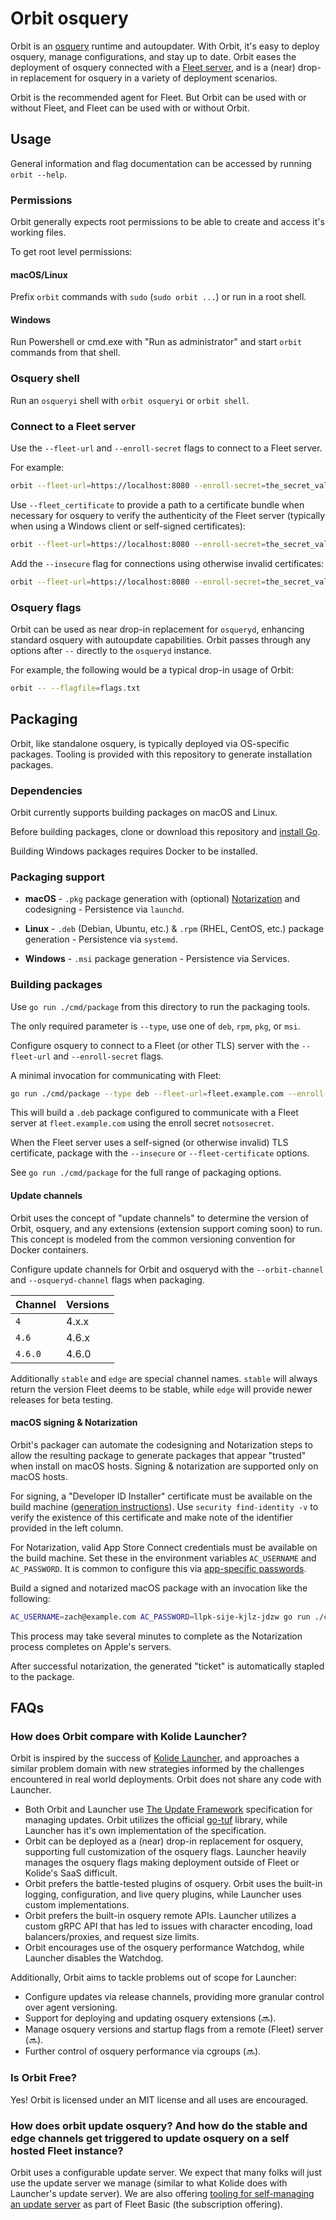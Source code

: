 # Orbit osquery

Orbit is an [osquery](https://github.com/osquery/osquery) runtime and autoupdater. With Orbit, it's easy to deploy osquery, manage configurations, and stay up to date. Orbit eases the deployment of osquery connected with a [Fleet server](https://github.com/fleetdm/fleet), and is a (near) drop-in replacement for osquery in a variety of deployment scenarios.

Orbit is the recommended agent for Fleet. But Orbit can be used with or without Fleet, and Fleet can be used with or without Orbit.

## Usage

General information and flag documentation can be accessed by running `orbit --help`.

### Permissions

Orbit generally expects root permissions to be able to create and access it's working files.

To get root level permissions:

#### macOS/Linux

Prefix `orbit` commands with `sudo` (`sudo orbit ...`) or run in a root shell.

#### Windows

Run Powershell or cmd.exe with "Run as administrator" and start `orbit` commands from that shell.

### Osquery shell

Run an `osqueryi` shell with `orbit osqueryi` or `orbit shell`.

### Connect to a Fleet server

Use the `--fleet-url` and `--enroll-secret` flags to connect to a Fleet server.

For example:

```sh
orbit --fleet-url=https://localhost:8080 --enroll-secret=the_secret_value
```

Use `--fleet_certificate` to provide a path to a certificate bundle when necessary for osquery to verify the authenticity of the Fleet server (typically when using a Windows client or self-signed certificates):

```sh
orbit --fleet-url=https://localhost:8080 --enroll-secret=the_secret_value --fleet-certificate=cert.pem
```

Add the `--insecure` flag for connections using otherwise invalid certificates:

```sh
orbit --fleet-url=https://localhost:8080 --enroll-secret=the_secret_value --insecure
```

### Osquery flags

Orbit can be used as near drop-in replacement for `osqueryd`, enhancing standard osquery with autoupdate capabilities. Orbit passes through any options after `--` directly to the `osqueryd` instance.

For example, the following would be a typical drop-in usage of Orbit:

```sh
orbit -- --flagfile=flags.txt
```

## Packaging

Orbit, like standalone osquery, is typically deployed via OS-specific packages. Tooling is provided with this repository to generate installation packages.

### Dependencies

Orbit currently supports building packages on macOS and Linux.

Before building packages, clone or download this repository and [install Go](https://golang.org/doc/install).

Building Windows packages requires Docker to be installed.

### Packaging support

- **macOS** - `.pkg` package generation with (optional) [Notarization](https://developer.apple.com/documentation/xcode/notarizing_macos_software_before_distribution) and codesigning - Persistence via `launchd`.

- **Linux** - `.deb` (Debian, Ubuntu, etc.) & `.rpm` (RHEL, CentOS, etc.) package generation - Persistence via `systemd`.

- **Windows** - `.msi` package generation - Persistence via Services.

### Building packages

Use `go run ./cmd/package` from this directory to run the packaging tools.

The only required parameter is `--type`, use one of `deb`, `rpm`, `pkg`, or `msi`.

Configure osquery to connect to a Fleet (or other TLS) server with the `--fleet-url` and `--enroll-secret` flags.

A minimal invocation for communicating with Fleet:

```sh
go run ./cmd/package --type deb --fleet-url=fleet.example.com --enroll-secret=notsosecret
```

This will build a `.deb` package configured to communicate with a Fleet server at `fleet.example.com` using the enroll secret `notsosecret`.

When the Fleet server uses a self-signed (or otherwise invalid) TLS certificate, package with the `--insecure` or `--fleet-certificate` options.

See `go run ./cmd/package` for the full range of packaging options.

#### Update channels

Orbit uses the concept of "update channels" to determine the version of Orbit, osquery, and any extensions (extension support coming soon) to run. This concept is modeled from the common versioning convention for Docker containers.

Configure update channels for Orbit and osqueryd with the `--orbit-channel` and `--osqueryd-channel` flags when packaging.

| Channel | Versions |
| ------- | -------- |
| `4`     | 4.x.x    |
| `4.6`   | 4.6.x    |
| `4.6.0` | 4.6.0    |

Additionally `stable` and `edge` are special channel names. `stable` will always return the version Fleet deems to be stable, while `edge` will provide newer releases for beta testing.

#### macOS signing & Notarization

Orbit's packager can automate the codesigning and Notarization steps to allow the resulting package to generate packages that appear "trusted" when install on macOS hosts. Signing & notarization are supported only on macOS hosts.

For signing, a "Developer ID Installer" certificate must be available on the build machine ([generation instructions](https://help.apple.com/xcode/mac/current/#/dev154b28f09)). Use `security find-identity -v` to verify the existence of this certificate and make note of the identifier provided in the left column.

For Notarization, valid App Store Connect credentials must be available on the build machine. Set these in the environment variables `AC_USERNAME` and `AC_PASSWORD`. It is common to configure this via [app-specific passwords](https://support.apple.com/en-ca/HT204397).

Build a signed and notarized macOS package with an invocation like the following:

```sh
AC_USERNAME=zach@example.com AC_PASSWORD=llpk-sije-kjlz-jdzw go run ./cmd/package --type=pkg --fleet-url=fleet.example.com --enroll-secret=63SBzTT+2UyW --sign-identity 3D7260BF99539C6E80A94835A8921A988F4E6498 --notarize
```

This process may take several minutes to complete as the Notarization process completes on Apple's servers.

After successful notarization, the generated "ticket" is automatically stapled to the package.

## FAQs

### How does Orbit compare with Kolide Launcher?

Orbit is inspired by the success of [Kolide Launcher](https://github.com/kolide/launcher), and approaches a similar problem domain with new strategies informed by the challenges encountered in real world deployments. Orbit does not share any code with Launcher.

- Both Orbit and Launcher use [The Update Framework](https://theupdateframework.com/) specification for managing updates. Orbit utilizes the official [go-tuf](https://github.com/theupdateframework/go-tuf) library, while Launcher has it's own implementation of the specification.
- Orbit can be deployed as a (near) drop-in replacement for osquery, supporting full customization of the osquery flags. Launcher heavily manages the osquery flags making deployment outside of Fleet or Kolide's SaaS difficult.
- Orbit prefers the battle-tested plugins of osquery. Orbit uses the built-in logging, configuration, and live query plugins, while Launcher uses custom implementations.
- Orbit prefers the built-in osquery remote APIs. Launcher utilizes a custom gRPC API that has led to issues with character encoding, load balancers/proxies, and request size limits.
- Orbit encourages use of the osquery performance Watchdog, while Launcher disables the Watchdog.

Additionally, Orbit aims to tackle problems out of scope for Launcher:

- Configure updates via release channels, providing more granular control over agent versioning.
- Support for deploying and updating osquery extensions (🔜).
- Manage osquery versions and startup flags from a remote (Fleet) server (🔜).
- Further control of osquery performance via cgroups (🔜).

### Is Orbit Free?

Yes! Orbit is licensed under an MIT license and all uses are encouraged.

### How does orbit update osquery? And how do the stable and edge channels get triggered to update osquery on a self hosted Fleet instance?

Orbit uses a configurable update server. We expect that many folks will just use the update server we manage (similar to what Kolide does with Launcher's update server). We are also offering [tooling for self-managing an update server](https://github.com/fleetdm/fleet/blob/master/docs/3-Deployment/4-fleetctl-agent-updates.md) as part of Fleet Basic (the subscription offering).
